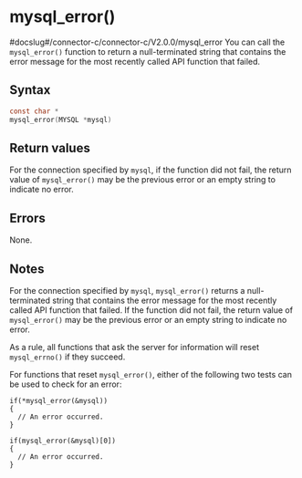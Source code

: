 mysql_error()
==================================
#docslug#/connector-c/connector-c/V2.0.0/mysql_error
You can call the `mysql_error()` function to return a null-terminated string that contains the error message for the most recently called API function that failed.

Syntax
---------------------------

```c
const char *
mysql_error(MYSQL *mysql)
```



Return values
----------------------------------

For the connection specified by `mysql`, if the function did not fail, the return value of `mysql_error()` may be the previous error or an empty string to indicate no error.

Errors
---------------------------

None.

Notes
--------------------------

For the connection specified by `mysql`, `mysql_error()` returns a null-terminated string that contains the error message for the most recently called API function that failed. If the function did not fail, the return value of `mysql_error()` may be the previous error or an empty string to indicate no error.

As a rule, all functions that ask the server for information will reset `mysql_errno()` if they succeed.

For functions that reset `mysql_error()`, either of the following two tests can be used to check for an error:

```unknow
if(*mysql_error(&mysql))
{
  // An error occurred.
}

if(mysql_error(&mysql)[0])
{
  // An error occurred.
}
```
